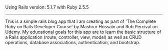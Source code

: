 Using Rails version: 5.1.7 with Ruby 2.5.5
__________________________________________


This is a simple rails blog app that I am creating as part of 'The Complete
Ruby on Rails Developer Course' by Mashrur Hossain and Rob Percival on Udemy.
My educational goals for this app are to learn the basic structure of a Rails
application (route, controller, view, model) as well as CRUD operations,
database associations, authentication, and bootstrap.